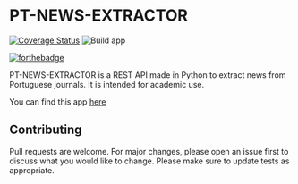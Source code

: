 # PT-NEWS-EXTRACTOR
[![Coverage Status](https://coveralls.io/repos/github/spamz23/PT-NEWS_EXTRACTOR/badge.svg?branch=master)](https://coveralls.io/github/spamz23/PT-NEWS_EXTRACTOR?branch=master)
![Build app](https://github.com/spamz23/PT-NEWS_EXTRACTOR/workflows/Build%20app/badge.svg)

[![forthebadge](https://forthebadge.com/images/badges/made-with-python.svg)](https://forthebadge.com)

PT-NEWS-EXTRACTOR is a REST API made in Python to extract news from Portuguese journals. It is intended for academic use.

You can find this app [here](https://pt-news-extractor.herokuapp.com/api/v1/)

## Contributing
Pull requests are welcome. For major changes, please open an issue first to discuss what you would like to change. Please make sure to update tests as appropriate.
